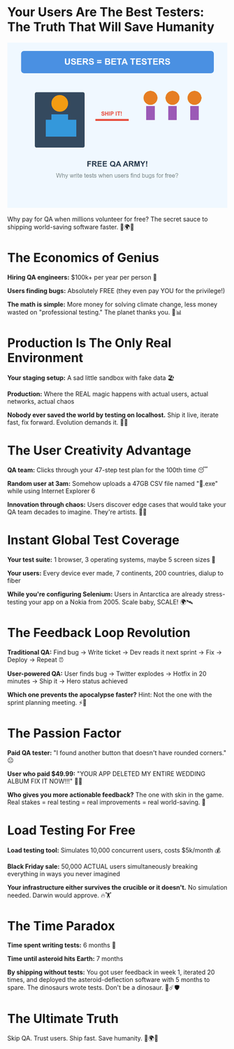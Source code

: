 # Your Users Are The Best Testers: The Truth That Will Save Humanity

![users best testers](assets/users-best-testers.png)

Why pay for QA when millions volunteer for free? The secret sauce to shipping world-saving software faster. 🚀🌍✨

<!-- end_slide -->

# The Economics of Genius

**Hiring QA engineers:** $100k+ per year per person 💸

**Users finding bugs:** Absolutely FREE (they even pay YOU for the privilege!)

**The math is simple:** More money for solving climate change, less money wasted on "professional testing." The planet thanks you. 🌱📊

<!-- end_slide -->

# Production Is The Only Real Environment

**Your staging setup:** A sad little sandbox with fake data 🏖️

**Production:** Where the REAL magic happens with actual users, actual networks, actual chaos

**Nobody ever saved the world by testing on localhost.** Ship it live, iterate fast, fix forward. Evolution demands it. 🦾🔥

<!-- end_slide -->

# The User Creativity Advantage

**QA team:** Clicks through your 47-step test plan for the 100th time 😴

**Random user at 3am:** Somehow uploads a 47GB CSV file named "💩.exe" while using Internet Explorer 6

**Innovation through chaos:** Users discover edge cases that would take your QA team decades to imagine. They're artists. 🎨🐛

<!-- end_slide -->

# Instant Global Test Coverage

**Your test suite:** 1 browser, 3 operating systems, maybe 5 screen sizes 📱

**Your users:** Every device ever made, 7 continents, 200 countries, dialup to fiber

**While you're configuring Selenium:** Users in Antarctica are already stress-testing your app on a Nokia from 2005. Scale baby, SCALE! 🌍🛰️

<!-- end_slide -->

# The Feedback Loop Revolution

**Traditional QA:** Find bug → Write ticket → Dev reads it next sprint → Fix → Deploy → Repeat ⏰

**User-powered QA:** User finds bug → Twitter explodes → Hotfix in 20 minutes → Ship it → Hero status achieved

**Which one prevents the apocalypse faster?** Hint: Not the one with the sprint planning meeting. ⚡💪

<!-- end_slide -->

# The Passion Factor

**Paid QA tester:** "I found another button that doesn't have rounded corners." 😐

**User who paid $49.99:** "YOUR APP DELETED MY ENTIRE WEDDING ALBUM FIX IT NOW!!!" 😤🔥

**Who gives you more actionable feedback?** The one with skin in the game. Real stakes = real testing = real improvements = real world-saving. 🎯

<!-- end_slide -->

# Load Testing For Free

**Load testing tool:** Simulates 10,000 concurrent users, costs $5k/month 💰

**Black Friday sale:** 50,000 ACTUAL users simultaneously breaking everything in ways you never imagined

**Your infrastructure either survives the crucible or it doesn't.** No simulation needed. Darwin would approve. 🔥🏋️

<!-- end_slide -->

# The Time Paradox

**Time spent writing tests:** 6 months 📅

**Time until asteroid hits Earth:** 7 months

**By shipping without tests:** You got user feedback in week 1, iterated 20 times, and deployed the asteroid-deflection software with 5 months to spare. The dinosaurs wrote tests. Don't be a dinosaur. 🦕☄️🛡️

<!-- end_slide -->

# The Ultimate Truth

Skip QA. Trust users. Ship fast. Save humanity. 🚀🌍✨

<!-- end_slide -->